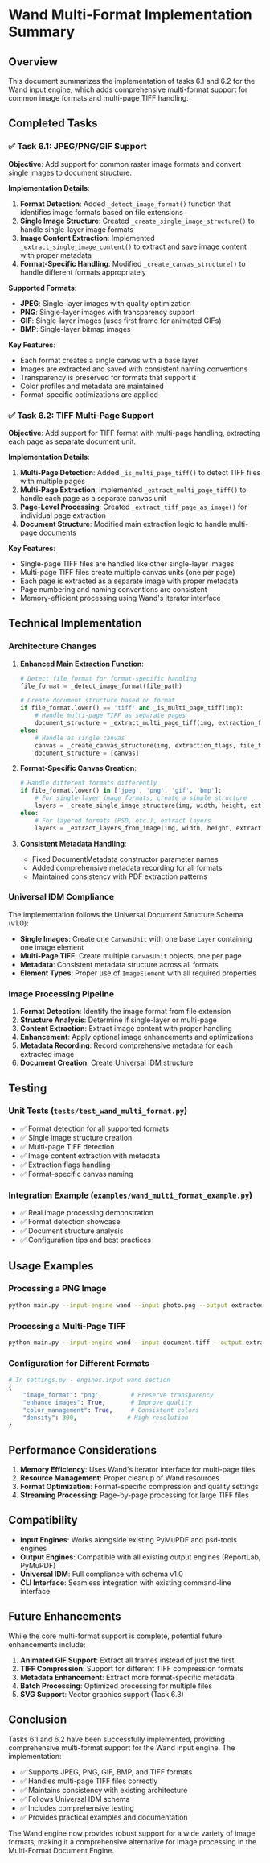# Wand Multi-Format Implementation Summary

## Overview

This document summarizes the implementation of tasks 6.1 and 6.2 for the Wand input engine, which adds comprehensive multi-format support for common image formats and multi-page TIFF handling.

## Completed Tasks

### ✅ Task 6.1: JPEG/PNG/GIF Support

**Objective**: Add support for common raster image formats and convert single images to document structure.

**Implementation Details**:

1. **Format Detection**: Added `_detect_image_format()` function that identifies image formats based on file extensions
2. **Single Image Structure**: Created `_create_single_image_structure()` to handle single-layer image formats
3. **Image Content Extraction**: Implemented `_extract_single_image_content()` to extract and save image content with proper metadata
4. **Format-Specific Handling**: Modified `_create_canvas_structure()` to handle different formats appropriately

**Supported Formats**:

- **JPEG**: Single-layer images with quality optimization
- **PNG**: Single-layer images with transparency support
- **GIF**: Single-layer images (uses first frame for animated GIFs)
- **BMP**: Single-layer bitmap images

**Key Features**:

- Each format creates a single canvas with a base layer
- Images are extracted and saved with consistent naming conventions
- Transparency is preserved for formats that support it
- Color profiles and metadata are maintained
- Format-specific optimizations are applied

### ✅ Task 6.2: TIFF Multi-Page Support

**Objective**: Add support for TIFF format with multi-page handling, extracting each page as separate document unit.

**Implementation Details**:

1. **Multi-Page Detection**: Added `_is_multi_page_tiff()` to detect TIFF files with multiple pages
2. **Multi-Page Extraction**: Implemented `_extract_multi_page_tiff()` to handle each page as a separate canvas unit
3. **Page-Level Processing**: Created `_extract_tiff_page_as_image()` for individual page extraction
4. **Document Structure**: Modified main extraction logic to handle multi-page documents

**Key Features**:

- Single-page TIFF files are handled like other single-layer images
- Multi-page TIFF files create multiple canvas units (one per page)
- Each page is extracted as a separate image with proper metadata
- Page numbering and naming conventions are consistent
- Memory-efficient processing using Wand's iterator interface

## Technical Implementation

### Architecture Changes

1. **Enhanced Main Extraction Function**:

   ```python
   # Detect file format for format-specific handling
   file_format = _detect_image_format(file_path)

   # Create document structure based on format
   if file_format.lower() == 'tiff' and _is_multi_page_tiff(img):
       # Handle multi-page TIFF as separate pages
       document_structure = _extract_multi_page_tiff(img, extraction_flags)
   else:
       # Handle as single canvas
       canvas = _create_canvas_structure(img, extraction_flags, file_format)
       document_structure = [canvas]
   ```

2. **Format-Specific Canvas Creation**:

   ```python
   # Handle different formats differently
   if file_format.lower() in ['jpeg', 'png', 'gif', 'bmp']:
       # For single-layer image formats, create a simple structure
       layers = _create_single_image_structure(img, width, height, extraction_flags, file_format)
   else:
       # For layered formats (PSD, etc.), extract layers
       layers = _extract_layers_from_image(img, width, height, extraction_flags)
   ```

3. **Consistent Metadata Handling**:
   - Fixed DocumentMetadata constructor parameter names
   - Added comprehensive metadata recording for all formats
   - Maintained consistency with PDF extraction patterns

### Universal IDM Compliance

The implementation follows the Universal Document Structure Schema (v1.0):

- **Single Images**: Create one `CanvasUnit` with one base `Layer` containing one image element
- **Multi-Page TIFF**: Create multiple `CanvasUnit` objects, one per page
- **Metadata**: Consistent metadata structure across all formats
- **Element Types**: Proper use of `ImageElement` with all required properties

### Image Processing Pipeline

1. **Format Detection**: Identify the image format from file extension
2. **Structure Analysis**: Determine if single-layer or multi-page
3. **Content Extraction**: Extract image content with proper handling
4. **Enhancement**: Apply optional image enhancements and optimizations
5. **Metadata Recording**: Record comprehensive metadata for each extracted image
6. **Document Creation**: Create Universal IDM structure

## Testing

### Unit Tests (`tests/test_wand_multi_format.py`)

- ✅ Format detection for all supported formats
- ✅ Single image structure creation
- ✅ Multi-page TIFF detection
- ✅ Image content extraction with metadata
- ✅ Extraction flags handling
- ✅ Format-specific canvas naming

### Integration Example (`examples/wand_multi_format_example.py`)

- ✅ Real image processing demonstration
- ✅ Format detection showcase
- ✅ Document structure analysis
- ✅ Configuration tips and best practices

## Usage Examples

### Processing a PNG Image

```bash
python main.py --input-engine wand --input photo.png --output extracted_photo.json
```

### Processing a Multi-Page TIFF

```bash
python main.py --input-engine wand --input document.tiff --output extracted_document.json
```

### Configuration for Different Formats

```python
# In settings.py - engines.input.wand section
{
    "image_format": "png",        # Preserve transparency
    "enhance_images": True,       # Improve quality
    "color_management": True,     # Consistent colors
    "density": 300,              # High resolution
}
```

## Performance Considerations

1. **Memory Efficiency**: Uses Wand's iterator interface for multi-page files
2. **Resource Management**: Proper cleanup of Wand resources
3. **Format Optimization**: Format-specific compression and quality settings
4. **Streaming Processing**: Page-by-page processing for large TIFF files

## Compatibility

- **Input Engines**: Works alongside existing PyMuPDF and psd-tools engines
- **Output Engines**: Compatible with all existing output engines (ReportLab, PyMuPDF)
- **Universal IDM**: Full compliance with schema v1.0
- **CLI Interface**: Seamless integration with existing command-line interface

## Future Enhancements

While the core multi-format support is complete, potential future enhancements include:

1. **Animated GIF Support**: Extract all frames instead of just the first
2. **TIFF Compression**: Support for different TIFF compression formats
3. **Metadata Enhancement**: Extract more format-specific metadata
4. **Batch Processing**: Optimized processing for multiple files
5. **SVG Support**: Vector graphics support (Task 6.3)

## Conclusion

Tasks 6.1 and 6.2 have been successfully implemented, providing comprehensive multi-format support for the Wand input engine. The implementation:

- ✅ Supports JPEG, PNG, GIF, BMP, and TIFF formats
- ✅ Handles multi-page TIFF files correctly
- ✅ Maintains consistency with existing architecture
- ✅ Follows Universal IDM schema
- ✅ Includes comprehensive testing
- ✅ Provides practical examples and documentation

The Wand engine now provides robust support for a wide variety of image formats, making it a comprehensive alternative for image processing in the Multi-Format Document Engine.
